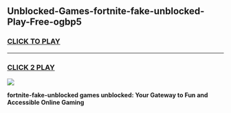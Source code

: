 
## Unblocked-Games-fortnite-fake-unblocked-Play-Free-ogbp5
<h3>
<a href="https://premium76.site?title=fortnite-fake-unblocked&ref=18A1">CLICK TO PLAY</a></h3>
<hr>

<h3>
<a href="https://premium76.site?title=fortnite-fake-unblocked&ref=18A1">CLICK 2 PLAY</a>
  
</h3>

<a href="https://premium76.site?title=fortnite-fake-unblocked&ref=18A1"><img src="https://clearcache.store/games.png"></a>


**fortnite-fake-unblocked games unblocked: Your Gateway to Fun and Accessible Online Gaming**
